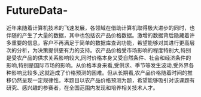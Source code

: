 # FutureData-
近年来随着计算机技术的飞速发展，各领域在借助计算机取得极大进步的同时，也伴随的产生了大量的数据，其中也包括农产品价格数据。激增的数据背后隐藏着许多重要的信息，客户不再满足于简单的数据库查询功能，希望能够对其进行更高层次的分析，为决策提供更有力的支持。农产品价格受市场影响的程度特别大,特别是受农产品的供求关系影响较大,同时价格本身又受自然条件、社会和经济条件的影响,特别是国际市场的影响。从价格本身来看,受供求、季节等发生波动,受外界各种影响比较多,这就造成了价格预测的困难。但从长期看,农产品价格随着时间的推移仍然呈现一定规律性。本题目以农产品价格预测为题，希望能够吸引对该课题有研究、感兴趣的参赛者，在全国范围内发现和培养相关技术人才。
